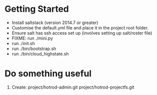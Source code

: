 # Getting Started

- Install saltstack (version 2014.7 or greater) 
- Customise the default.yml file and place it in the project root folder.
- Ensure salt has ssh access set up (involves setting up salt/roster file)
- FIXME: run ./mini.py
- run ./init.sh
- run ./bin/bootstrap.sh
- run ./bin/cloud_highstate.sh

# Do something useful

1) Create:
   project/hotrod-admin.git 
   project/hotrod-projectfs.git 
